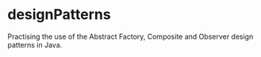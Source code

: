 # designPatterns
Practising the use of the Abstract Factory, Composite and Observer design patterns in Java.
